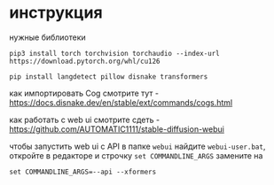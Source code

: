 # инструкция
нужные библиотеки
```
pip3 install torch torchvision torchaudio --index-url https://download.pytorch.org/whl/cu126
```
```
pip install langdetect pillow disnake transformers 
```

как импортировать Cog смотрите тут - https://docs.disnake.dev/en/stable/ext/commands/cogs.html

как работать с web ui смотрите сдеть - https://github.com/AUTOMATIC1111/stable-diffusion-webui

чтобы запустить web ui с API в папке `webui` найдите `webui-user.bat`, откройте в редакторе и строчку `set COMMANDLINE_ARGS` замените на
```
set COMMANDLINE_ARGS=--api --xformers
```
